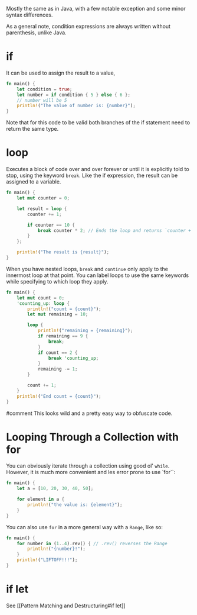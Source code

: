 Mostly the same as in Java, with a few notable exception and some minor syntax differences.

As a general note, condition expressions are always written without parenthesis, unlike Java.
# if
It can be used to assign the result to a value,
```rust
fn main() {
    let condition = true;
    let number = if condition { 5 } else { 6 };
	// number will be 5
    println!("The value of number is: {number}");
}
```
Note that for this code to be valid both branches of the if statement need to return the same type.
# loop
Executes a block of code over and over forever or until it is explicitly told to stop, using the keyword `break`. Like the if expression, the result can be assigned to a variable.
```rust
fn main() {
    let mut counter = 0;

    let result = loop {
        counter += 1;

        if counter == 10 {
            break counter * 2; // Ends the loop and returns `counter + 2`, which in this case would be 12
        }
    };

    println!("The result is {result}");
}
```
When you have nested loops, `break` and `continue` only apply to the innermost loop at that point. You can label loops to use the same keywords while specifying to which loop they apply.
```rust
fn main() {
    let mut count = 0;
    'counting_up: loop {
        println!("count = {count}");
        let mut remaining = 10;

        loop {
            println!("remaining = {remaining}");
            if remaining == 9 {
                break;
            }
            if count == 2 {
                break 'counting_up;
            }
            remaining -= 1;
        }

        count += 1;
    }
    println!("End count = {count}");
}
```
#comment This looks wild and a pretty easy way to obfuscate code.

# Looping Through a Collection with for
You can obviously iterate through a collection using good ol' `while`. However, it is much more convenient and les error prone to use `for``:
```rust
fn main() {
    let a = [10, 20, 30, 40, 50];

    for element in a {
        println!("the value is: {element}");
    }
}
```
You can also use `for` in a more general way with a `Range`, like so:
```rust
fn main() {
    for number in (1..4).rev() { // .rev() reverses the Range
        println!("{number}!");
    }
    println!("LIFTOFF!!!");
}
```
# if let
See [[Pattern Matching and Destructuring#if let]]
